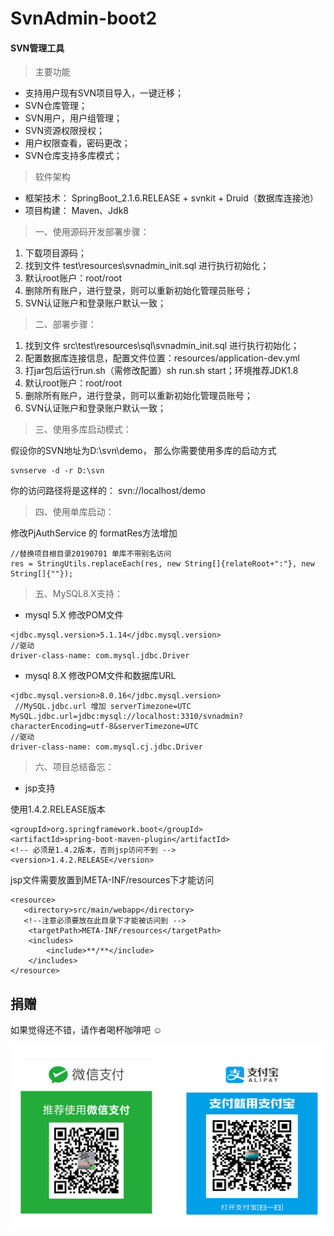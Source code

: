 # SvnAdmin-boot2

#### SVN管理工具

> 主要功能 
- 支持用户现有SVN项目导入，一键迁移；
- SVN仓库管理；
- SVN用户，用户组管理；
- SVN资源权限授权；
- 用户权限查看，密码更改；
- SVN仓库支持多库模式；

> 软件架构 
- 框架技术： SpringBoot_2.1.6.RELEASE + svnkit + Druid（数据库连接池）
- 项目构建： Maven、Jdk8

> 一、使用源码开发部署步骤：
1. 下载项目源码；
1. 找到文件 test\resources\svnadmin_init.sql 进行执行初始化；
1. 默认root账户：root/root
1. 删除所有账户，进行登录，则可以重新初始化管理员账号；
1. SVN认证账户和登录账户默认一致；


> 二、部署步骤：
1. 找到文件 src\test\resources\sql\svnadmin_init.sql 进行执行初始化；
1. 配置数据库连接信息，配置文件位置：resources/application-dev.yml
1. 打jar包后运行run.sh（需修改配置）sh run.sh start；环境推荐JDK1.8 
1. 默认root账户：root/root
1. 删除所有账户，进行登录，则可以重新初始化管理员账号；
1. SVN认证账户和登录账户默认一致；


> 三、使用多库启动模式：

假设你的SVN地址为D:\svn\demo，
那么你需要使用多库的启动方式

```
svnserve -d -r D:\svn
```
你的访问路径将是这样的：
svn://localhost/demo


> 四、使用单库启动：

 修改PjAuthService 的 formatRes方法增加
```
//替换项目根目录20190701 单库不带别名访问
res = StringUtils.replaceEach(res, new String[]{relateRoot+":"}, new String[]{""});
```
> 五、MySQL8.X支持：

- mysql 5.X 修改POM文件 
```
<jdbc.mysql.version>5.1.14</jdbc.mysql.version>
//驱动
driver-class-name: com.mysql.jdbc.Driver
```
- mysql 8.X 修改POM文件和数据库URL 
```
<jdbc.mysql.version>8.0.16</jdbc.mysql.version> 
 //MySQL.jdbc.url 增加 serverTimezone=UTC
MySQL.jdbc.url=jdbc:mysql://localhost:3310/svnadmin?characterEncoding=utf-8&serverTimezone=UTC
//驱动
driver-class-name: com.mysql.cj.jdbc.Driver
```
> 六、项目总结备忘：
- jsp支持 

使用1.4.2.RELEASE版本
```
<groupId>org.springframework.boot</groupId>
<artifactId>spring-boot-maven-plugin</artifactId>
<!-- 必须是1.4.2版本，否则jsp访问不到 -->
<version>1.4.2.RELEASE</version>
```
jsp文件需要放置到META-INF/resources下才能访问
```
<resource>
   <directory>src/main/webapp</directory>
   <!--注意必须要放在此目录下才能被访问到 -->
	<targetPath>META-INF/resources</targetPath>
	<includes>
		<include>**/**</include>
	</includes>
</resource>
```

## 捐赠 

如果觉得还不错，请作者喝杯咖啡吧 ☺

![](https://raw.githubusercontent.com/haiyuanak47/jeecg-boot/master/donate.jpg)
